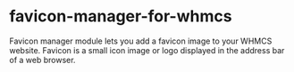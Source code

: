 # favicon-manager-for-whmcs
Favicon manager module lets you add a favicon image to your WHMCS website. Favicon is a small icon image or logo displayed in the address bar of a web browser.
